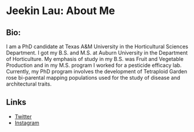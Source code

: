 # Jeekin Lau: About Me 
	
	

## Bio:
I am a PhD candidate at Texas A&M University in the Horticultural Sciences Department. I got my B.S. and M.S. at Auburn University in the Department of Horticulture. My emphasis of study in my B.S. was Fruit and Vegetable Production and in my M.S. program I worked for a pesticide efficacy lab. Currently, my PhD program involves the development of Tetraploid Garden rose bi-parental mapping populations used for the study of disease and architectural traits. 

## Links
* [Twitter](https://twitter.com/jeekinlau)
* [Instagram](https://www.instagram.com/jeekinlau/)
	
	






